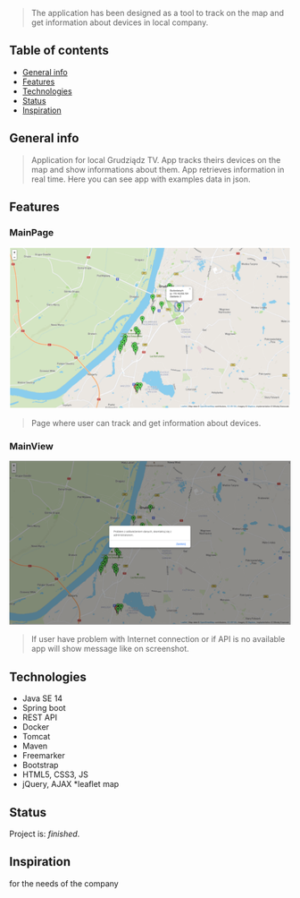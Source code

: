 
> The application has been designed as a tool to track on the map and get information about devices in local company.  

## Table of contents
* [General info](#general-info)
* [Features](#features)
* [Technologies](#technologies)
* [Status](#status)
* [Inspiration](#inspiration)

## General info
> Application for local Grudziądz TV. App tracks theirs devices on the map and show informations about them. App retrieves information in real time. Here you can see app with examples data in json.  
## Features
### MainPage
![Guest view](./src/main/resources/static/img/map.png) 
>  Page where user can track and get information about devices.  

### MainView
![Guest view](./src/main/resources/static/img/nodata.png) 
> If user have problem with Internet connection or if API is no available app will show message like on screenshot.

## Technologies
* Java SE 14
* Spring boot
* REST API
* Docker
* Tomcat
* Maven 
* Freemarker
* Bootstrap 
* HTML5, CSS3, JS
* jQuery, AJAX
*leaflet map

## Status
Project is: _finished_.

## Inspiration
for the needs of the company 
